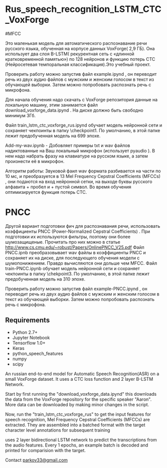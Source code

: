 # Rus_speech_recognition_LSTM_CTC_VoxForge

#MFCC

Это маленькая модель для  автоматического распознавание речи русского языка, обученная на корпусе данных VoxForge(  2,9 ГБ).
Она использует два слоя  B-LSTM( рекурентная сеть с «длинной кратковременной памятью») по 128 нейронов и функцию потерь CTC (Нейросетевая темпоральная классификация).Это учебный проект.

Проверить работу можно запустив файл example.ipynd , он переводит речь из  двух аудио файлов с мужским и женским голосом в текст из обучающей выборки. Затем  можно попробовать распознать речь с микрофона.

Для начала обучения надо скачать с  VoxForge репозитория данные на локальную машину, этим занимается файл 
download_voxforge_data.ipynd . На диске должно быть свободно минимум 3Гб.

Файл train_lstm_ctc_voxforge_rus.ipynd обучает модель нейронной сети и сохраняет чекпоинты в папку  \checkpoint1. По умолчанию, в этой папке лежит предобученная модель на 699 эпохе.

Add-my-wav.ipynb - Добовляет примеры txt и wav файлов надиктованные на Ваш локальный микрофон (использует pyaudio ). В нем надо набрать фразу на клавиатуре на русском языке, а затем произнести её в микрофон. 

Алгоритм работы:
Звуковой фаил wav формата разбивается на части по 10 мс, и преобразуется в 13 Mel Frequency Cepstral Coefficients (MFCCs) , они подаются на вход нейронной сетки, на выходе буквы русского алфавита + пробел и + пустой символ. Во время обучения оптимизируется функция потерь CTC.
# PNCC
Другой вариант подготовки фич для распознавания речи, использовать коэффициенты PNCC (Power-Normalized Cepstral Coefficients) . При подготовки их используются фильтры, поэтому они более шумозащищеные. Прочитать про них можно в статье http://www.cs.cmu.edu/~robust/Papers/OnlinePNCC_V25.pdf 
Файл PNCC.ipnb преобразовывает wav файлы в коэффициенты PNCC и сохраняет их на диске, для последующего обучения модели с шумопонижением. Правдо вычисляются они дольше чем MFCC.
Файл train-PNCC.ipynb обучает модель нейронной сети и сохраняет чекпоинты в папку  \chekpoint3. По умолчанию, в этой папке лежит предобученная модель на 310 эпохе.

Проверить работу можно запустив файл example-PNCC.ipynd , он переводит речь из  двух аудио файлов с мужским и женским голосом в текст из обучающей выборки. Затем  можно попробовать распознать речь с микрофона.


## Requirements

- Python 2.7+
- Jupyter Notebook
- Tensorflow 1.0+
- Keras
- python_speech_features
- numpy
- scipy


An russian end-to-end model for Automatic Speech Recognition(ASR) on a small VoxForge dataset. It uses a CTC loss function and 2 layer B-LSTM Network.

Start by first running the "download_voxforge_data.ipynd" this downloads the data from the VoxForge repository for the specific speaker "Aaron". More data can be downloaded by making minor changes in the script.


Now, run the "train_lstm_ctc_voxforge_rus" to get the input features for speech recognition, Mel Frequency Cepstral Coefficients (MFCCs) are extracted. They are assembled into a batched format with the target character level annotations for subsequent training

 uses 2 layer bidirectional LSTM network to predict the transcriptions from the audio features. Every 1 epochs, an example batch is decoded and printed for comparision with the target.

Contact parkov33@gmail.com
